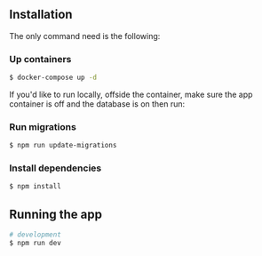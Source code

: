 ## Installation

The only command need is the following:
### Up containers

```bash
$ docker-compose up -d
```

If you'd like to run locally, offside the container, make sure the app container is off and the database is on then run:

### Run migrations

```bash
$ npm run update-migrations
```

### Install dependencies
```bash
$ npm install
```

## Running the app

```bash
# development
$ npm run dev
```